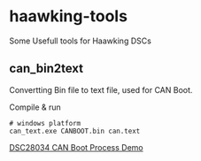 # haawking-tools
Some Usefull tools for Haawking DSCs

## can_bin2text

Convertting Bin file to text file, used for CAN Boot.

Compile & run

```
# windows platform
can_text.exe CANBOOT.bin can.text
```

[DSC28034 CAN Boot Process Demo](https://www.bilibili.com/video/BV1ky4y1y7K2/)